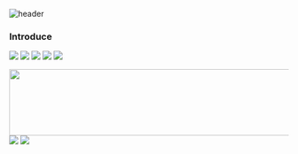 ![header](https://capsule-render.vercel.app/api?type=Waving&color=auto&height=200&section=header&text=rondido👏&fontSize=50&animation=fadeIn&fontAlign=50&stroke=fffffff&fontAlignY=30)


### Introduce


<p>
  <img src="https://img.shields.io/badge/React-61DAFB?style=flat-square&logo=React&logoColor=white"/>
  <img src="https://img.shields.io/badge/Javascript-F7DF1E?style=flat-square&logo=Javascript&logoColor=white"/>
  <img src="https://img.shields.io/badge/Typescript-3178C6?style=flat-square&logo=Typescript&logoColor=white"/>
  <img src="https://img.shields.io/badge/Css-1572B6?style=flat-square&logo=Css&logoColor=white"/>
  <img src="https://img.shields.io/badge/HTML-E34F26?style=flat-square&logo=HTML&logoColor=white"/>
</p>


<a href="https://github.com/devxb/gitanimals">
  <img
    src="https://render.gitanimals.org/lines/rondido"
    width="600"
    height="120"
  />
</a>
<div>
  <img src="https://github-readme-stats.vercel.app/api?username=rondido&show_icons=true&theme=radical" />
  <img src="https://github-readme-stats.vercel.app/api/top-langs/?username=rondido&layout=compact" />
</div>
